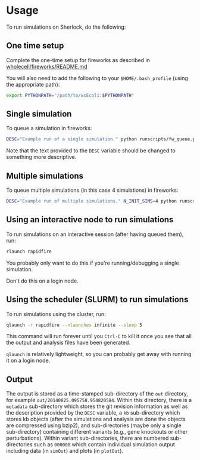 Usage
======

To run simulations on Sherlock, do the following:

One time setup
--------------
Complete the one-time setup for fireworks as described in [wholecell/fireworks/README.md](wholecell/fireworks/README.md)

You will also need to add the following to your `$HOME/.bash_profile` (using the appropriate path):

```bash
export PYTHONPATH="/path/to/wcEcoli:$PYTHONPATH"
```

Single simulation
------------------

To queue a simulation in fireworks:

```bash
DESC="Example run of a single simulation." python runscripts/fw_queue.py
```

Note that the text provided to the `DESC` variable should be changed to something more descriptive.

Multiple simulations
--------------------

To queue multiple simulations (in this case 4 simulations) in fireworks:

```bash
DESC="Example run of multiple simulations." N_INIT_SIMS=4 python runscripts/fw_queue.py
```

Using an interactive node to run simulations
--------------------------------------------

To run simulations on an interactive session (after having queued them), run:

```bash
rlaunch rapidfire
```

You probably only want to do this if you're running/debugging a single simulation.

Don't do this on a login node.

Using the scheduler (SLURM) to run simulations
-----------------------------------------------

To run simulations using the cluster, run:

```bash
qlaunch -r rapidfire --nlaunches infinite --sleep 5
```

This command will run forever until you `Ctrl-C` to kill it once you see that all the output and analysis files have been generated.

`qlaunch` is relatively lightweight, so you can probably get away with running it on a login node.


Output
------

The output is stored as a time-stamped sub-directory of the `out` directory, for example `out/20140825.095758.954820584`.
Within this directory, there is a `metadata` sub-directory which stores the git revision information as well as the description provided by the `DESC` variable, a `kb` sub-directory which stores kb objects (after the simulations and analysis are done the objects are compressed using bzip2), and sub-directories (maybe only a single sub-directory) containing different variants (e.g., gene knockouts or other perturbations).
Within variant sub-directories, there are numbered sub-directories such as `000000` which contain individual simulation output including data (in `simOut`) and plots (in `plotOut`).


